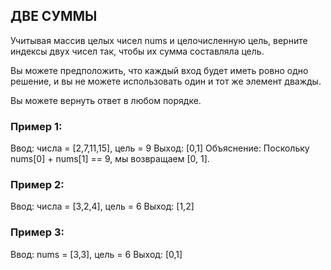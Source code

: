 ## ДВЕ СУММЫ

Учитывая массив целых чисел nums и целочисленную цель, верните индексы двух чисел так, чтобы их сумма составляла цель.

Вы можете предположить, что каждый вход будет иметь ровно одно решение, и вы не можете использовать один и тот же элемент дважды.

Вы можете вернуть ответ в любом порядке.

 

### Пример 1:

Ввод: числа = [2,7,11,15], цель = 9
Выход: [0,1]
Объяснение: Поскольку nums[0] + nums[1] == 9, мы возвращаем [0, 1].

### Пример 2:

Ввод: числа = [3,2,4], цель = 6
Выход: [1,2]

### Пример 3:

Ввод: nums = [3,3], цель = 6
Выход: [0,1]